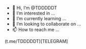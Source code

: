 - 👋 Hi, I’m @TDDDDDT
- 👀 I’m interested in ...
- 🌱 I’m currently learning ...
- 💞️ I’m looking to collaborate on ...
- 📫 How to reach me ...

<!---
testforhacking/testforhacking is a ✨ special ✨ repository because its `README.md` (this file) appears on your GitHub profile.
You can click the Preview link to take a look at your changes.
--->
(t.me/TDDDDDT)[TELEGRAM]
